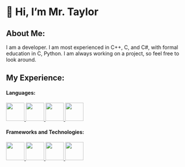# 👋 Hi, I’m Mr. Taylor

## About Me:

I am a developer. I am most experienced in C++, C, and C#, with formal education in C, Python. I am always working on a project, so feel free to look around.

<h2>My Experience:</h2>
<h4>Languages:</h4>
<a href="https://en.cppreference.com/w/cpp/language">
	<img
		src="https://upload.wikimedia.org/wikipedia/commons/thumb/1/18/ISO_C%2B%2B_Logo.svg/1200px-ISO_C%2B%2B_Logo.svg.png"
		style="height: 50px; width: auto"
	/>
</a>
<a href="https://en.cppreference.com/w/c/language">
	<img
		src="https://upload.wikimedia.org/wikipedia/commons/thumb/1/18/C_Programming_Language.svg/695px-C_Programming_Language.svg.png"
		style="height: 50px; width: auto"
	/>
</a>
<a href="https://learn.microsoft.com/en-us/dotnet/csharp/">
	<img
		src="https://www.netgen.co.za/wp-content/uploads/2022/03/C-image-for-Netgen-1024x1024.png"
		style="height: 50px; width: auto"
	/>
</a>
<a href="https://www.python.org/">
	<img
		src="https://upload.wikimedia.org/wikipedia/commons/thumb/c/c3/Python-logo-notext.svg/121px-Python-logo-notext.svg.png"
		style="height: 50px; width: auto"
	/>
</a>

<h4>Frameworks and Technologies:</h4>
<a href="https://code.visualstudio.com/">
	<img
		src="https://upload.wikimedia.org/wikipedia/commons/thumb/9/9a/Visual_Studio_Code_1.35_icon.svg/2048px-Visual_Studio_Code_1.35_icon.svg.png"
		style="height: 50px; width: auto"
	/>
</a>
<a href="https://code.visualstudio.com/">
	<img
		src="https://upload.wikimedia.org/wikipedia/commons/thumb/2/2c/Visual_Studio_Icon_2022.svg/800px-Visual_Studio_Icon_2022.svg.png"
		style="height: 50px; width: auto"
	/>
</a>
<a href="https://www.sfml-dev.org/index.php">
	<img
		src="https://upload.wikimedia.org/wikipedia/commons/thumb/a/a0/SFML_Logo.svg/1200px-SFML_Logo.svg.png"
		style="height: 50px; width: auto"
	/>
</a>
<a href="https://unity.com/">
	<img
		src="https://images.g2crowd.com/uploads/product/image/large_detail/large_detail_3de44ba8b1638979671c64379167d0b8/unity.jpeg"
		style="height: 50px; width: auto"
	/>
</a>
